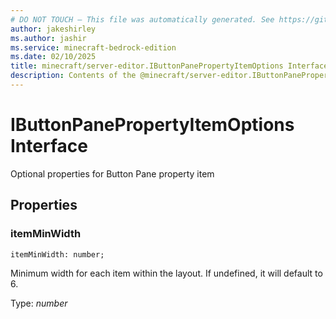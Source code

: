 ```yaml
---
# DO NOT TOUCH — This file was automatically generated. See https://github.com/mojang/minecraftapidocsgenerator to modify descriptions, examples, etc.
author: jakeshirley
ms.author: jashir
ms.service: minecraft-bedrock-edition
ms.date: 02/10/2025
title: minecraft/server-editor.IButtonPanePropertyItemOptions Interface
description: Contents of the @minecraft/server-editor.IButtonPanePropertyItemOptions class.
---
```

# IButtonPanePropertyItemOptions Interface

Optional properties for Button Pane property item

## Properties

### **itemMinWidth**
`itemMinWidth: number;`

Minimum width for each item within the layout. If undefined, it will default to 6.

Type: *number*
